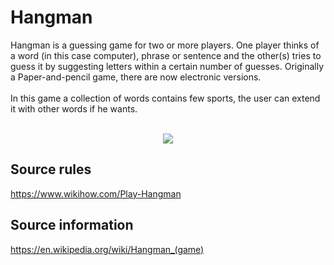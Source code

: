 # Hangman
Hangman is a guessing game for two or more players. One player thinks of a word (in this case computer), phrase or sentence and the other(s) tries to guess it by suggesting letters within a certain number of guesses. Originally a Paper-and-pencil game, there are now electronic versions.
<br /><br />
In this game a collection of words contains few sports, the user can extend it with other words if he wants.
<br /><br />
<p align="center">
  <img src="https://user-images.githubusercontent.com/116543741/223070515-ec26179a-abb2-485e-93d1-7e1b070d785e.png" />
</p>

## Source rules
https://www.wikihow.com/Play-Hangman
## Source information
https://en.wikipedia.org/wiki/Hangman_(game)
